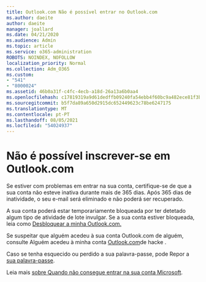 ```yaml
---
title: Outlook.com Não é possível entrar no Outlook.com
ms.author: daeite
author: daeite
manager: joallard
ms.date: 04/21/2020
ms.audience: Admin
ms.topic: article
ms.service: o365-administration
ROBOTS: NOINDEX, NOFOLLOW
localization_priority: Normal
ms.collection: Adm_O365
ms.custom:
- "541"
- "8000024"
ms.assetid: 46b0a31f-c4fc-4ecb-a18d-26a13a6b0aa4
ms.openlocfilehash: c17819319a9d61dedffb09240fa54ebb4f60bc9a482ece81f3b72693abea3d2e
ms.sourcegitcommit: b5f7da89a650d2915dc652449623c78be6247175
ms.translationtype: MT
ms.contentlocale: pt-PT
ms.lasthandoff: 08/05/2021
ms.locfileid: "54024937"
---
```

# <a name="cant-sign-in-to-outlookcom"></a>Não é possível inscrever-se em Outlook.com

Se estiver com problemas em entrar na sua conta, certifique-se de que a sua conta não esteve inativa durante mais de 365 dias. Após 365 dias de inatividade, o seu e-mail será eliminado e não poderá ser recuperado.
  
A sua conta poderá estar temporariamente bloqueada por ter detetado algum tipo de atividade de lote invulgar. Se a sua conta estiver bloqueada, leia como [Desbloquear a minha Outlook.com.](https://support.office.com/article/f4ad2701-d166-4d8b-8a6a-9af2a1f8a4c4?wt.mc_id=Office_Outlook_com_Alchemy)
  
Se suspeitar que alguém acedeu à sua conta Outlook.com de alguém, consulte Alguém acedeu à minha conta [Outlook.com](https://support.office.com/article/35993ac5-ac2f-494e-aacb-5232dda453d8?wt.mc_id=Office_Outlook_com_Alchemy)de hacke .
  
Caso se tenha esquecido ou perdido a sua palavra-passe, pode Repor a [sua palavra-passe](https://go.microsoft.com/fwlink/p/?LinkID=242804).
  
Leia mais [sobre Quando não consegue entrar na sua conta Microsoft](https://go.microsoft.com/fwlink/p/?linkid=837479).
  